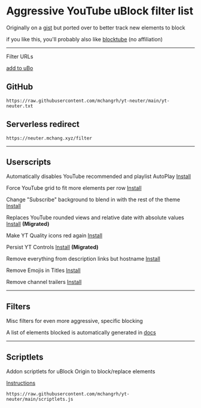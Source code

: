 # Aggressive YouTube uBlock filter list

Originally on a [gist](https://gist.github.com/mchangrh/a51e72bb36a492bfda37a6a9fa537f22) but ported over to better track new elements to block

if you like this, you'll probably also like [blocktube](https://github.com/amitbl/blocktube) (no affiliation)

-----

Filter URLs

[add to uBo](https://subscribe.adblockplus.org/?location=https://neuter.mchang.xyz/filter)

## GitHub
`https://raw.githubusercontent.com/mchangrh/yt-neuter/main/yt-neuter.txt`

## Serverless redirect
`https://neuter.mchang.xyz/filter`

-----

## Userscripts
Automatically disables YouTube recommended and playlist AutoPlay [Install](https://neuter.mchang.xyz/script/yt-no-autoplay.user.js)

Force YouTube grid to fit more elements per row [Install](https://neuter.mchang.xyz/script/reflow.user.js)

Change "Subscribe" background to blend in with the rest of the theme [Install](https://neuter.mchang.xyz/script/mute-subscribe.user.js)  

Replaces YouTube rounded views and relative date with absolute values [Install](https://uscript.mchang.xyz/yt/yt-absview-date.user.js) **(Migrated)**

Make YT Quality icons red again [Install](https://neuter.mchang.xyz/script/old-red-quality.user.js)

Persist YT Controls [Install](https://uscript.mchang.xyz/yt/yt-persist-ctrl.user.js) **(Migrated)**

Remove everything from description links but hostname [Install](https://neuter.mchang.xyz/script/no-link-path)

Remove Emojis in Titles [Install](https://neuter.mchang.xyz/script/no-emoji)

Remove channel trailers [Install](https://neuter.mchang.xyz/script/no-trailer)

-----

## Filters
Misc filters for even more aggressive, specific blocking

A list of elements blocked is automatically generated in [docs](./docs)

-----

## Scriptlets
Addon scriptlets for uBlock Origin to block/replace elements

[Instructions](https://github.com/gorhill/uBlock/wiki/Advanced-settings#userresourceslocation)

`https://raw.githubusercontent.com/mchangrh/yt-neuter/main/scriptlets.js`